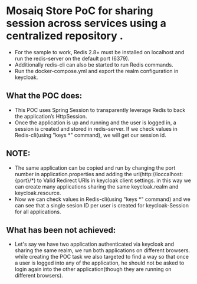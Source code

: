 # Mosaiq Store PoC for sharing session across services using a centralized repository .

- For the sample to work, Redis 2.8+ must be installed on localhost and run the redis-server on the default port (6379).
- Additionally redis-cli can also be started to run Redis commands.
- Run the docker-compose.yml and export the realm configuration in keycloak.


## What the POC does:
- This POC uses Spring Session to transparently leverage Redis to back the application’s HttpSession.
- Once the application is up and running and the user is logged in, a session is created and stored in redis-server. If we check values
 in Redis-cli(using "keys *" command), we will get our session id.

## NOTE: 
  - The same application can be copied and run by changing the port number in application.properties and adding the uri(http://loccalhost:{port}/*) to 
  Valid Redirect URIs in keycloak client settings. in this way we can create many applications sharing the same keycloak.realm and keycloak.resource.
  - Now we can check values in Redis-cli(using "keys *" command) and we can see that a single sesion ID per user is created for keycloak-Session for all 
  applications.

## What has been not achieved:
  - Let's say we have two application authenticated via keycloak and sharing the same realm, we run both applications on different browsers.
  while creating the POC task we also targeted to find a way so that once a user is logged into any of the application, he should not be asked to
  login again into the other application(though they are running on different browsers).